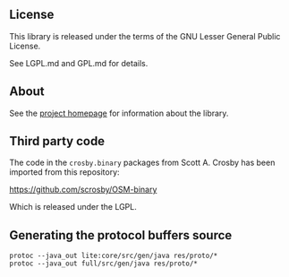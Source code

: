 ## License

This library is released under the terms of the GNU Lesser General Public
License.

See LGPL.md and GPL.md for details.

## About

See the [project homepage](http://www.jaryard.com/projects/osm4j/index.html) for
information about the library.

## Third party code

The code in the `crosby.binary` packages from Scott A. Crosby 
has been imported from this repository:

https://github.com/scrosby/OSM-binary

Which is released under the LGPL.

## Generating the protocol buffers source

    protoc --java_out lite:core/src/gen/java res/proto/*
    protoc --java_out full/src/gen/java res/proto/*
